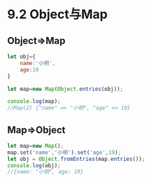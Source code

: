 # 9.2 Object与Map

## Object=>Map
```js
let obj={
    name:'小明',
    age:19
}

let map=new Map(Object.entries(obj));

console.log(map);
//Map(2) {"name" => "小明", "age" => 19}
```

## Map=>Object
```js
let map=new Map();
map.set('name','小明').set('age',19);
let obj = Object.fromEntries(map.entries());
console.log(obj);
//{name: "小明", age: 19}
```